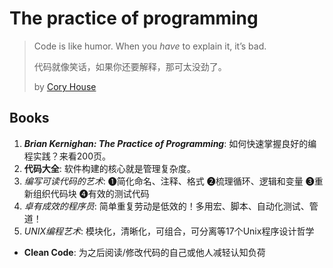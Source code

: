 # The practice of programming 

> Code is like humor. When you *have* to explain it, it’s bad. 
> 
> 代码就像笑话，如果你还要解释，那可太没劲了。
> 
> by [Cory House](https://twitter.com/housecor)



## Books 

1. ***Brian Kernighan: The Practice of Programming***: 如何快速掌握良好的编程实践？来看200页。
1. **代码大全**: 软件构建的核心就是管理复杂度。
1. *编写可读代码的艺术*: ❶简化命名、注释、格式 ❷梳理循环、逻辑和变量 ❸重新组织代码块 ❹有效的测试代码
1. *卓有成效的程序员*: 简单重复劳动是低效的！多用宏、脚本、自动化测试、管道！
1. *UNIX编程艺术*: 模块化，清晰化，可组合，可分离等17个Unix程序设计哲学

* **Clean Code**: 为之后阅读/修改代码的自己或他人减轻认知负荷